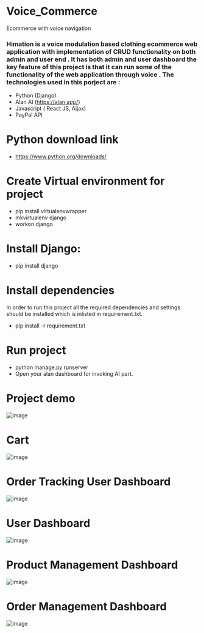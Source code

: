 # Voice_Commerce
Ecommerce with voice navigation
<h3> Himation is a  voice modulation based clothing ecommerce web application with implementation of CRUD functionality on both admin and user end . It has both admin and user dashboard 
the key feature of this project is that it can run some of the functionality of the web application through voice . The technologies used in this porject are :</H3>

* Python (Django) 
* Alan AI (https://alan.app/)
* Javascript ( React JS,  Aijax)
* PayPal API


# Python download link 
* https://www.python.org/downloads/

# Create Virtual environment for project
* pip install virtualenvwrapper
* mkvirtualenv django
* workon django

# Install Django:
* pip install django

# Install dependencies 
In order to run this project all the required dependencies and settings should be installed which is inlisted in requirement.txt.
* pip install -r requirement.txt

# Run project 
* python manage.py runserver
* Open your alan dashboard for invoking AI part.
# Project demo
![image](https://user-images.githubusercontent.com/81900908/169335735-f247fb7b-0342-4562-8f64-59a1a9dd46c2.png)

# Cart
![image](https://user-images.githubusercontent.com/81900908/169335679-7a8af3ec-ac29-42e3-8c00-48ac052e25aa.png)

# Order Tracking User Dashboard
![image](https://user-images.githubusercontent.com/81900908/169335980-dcaedc21-61de-4b3a-bbab-28a80c9f39d4.png)

# User Dashboard
![image](https://user-images.githubusercontent.com/81900908/169336051-b3efa0dc-029d-4a1a-a81b-92ab6ef649c4.png)

# Product Management Dashboard
![image](https://user-images.githubusercontent.com/81900908/169336143-5c50fc41-015e-41e9-9745-f90c4b18cd1c.png)

# Order Management Dashboard
![image](https://user-images.githubusercontent.com/81900908/169336192-10741a79-a24b-49b0-9fde-9fa96bbbe541.png)



